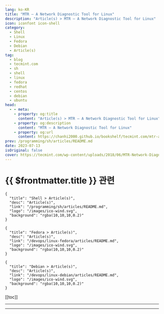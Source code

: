 ```yaml
---
lang: ko-KR
title: "MTR – A Network Diagnostic Tool for Linux"
description: "Article(s) > MTR – A Network Diagnostic Tool for Linux"
icon: iconfont icon-shell
category: 
  - Shell
  - Linux
  - Fedora
  - Debian
  - Article(s)
tag: 
  - blog
  - tecmint.com
  - sh
  - shell
  - linux
  - fedora
  - redhat
  - centos
  - debian
  - ubuntu
head:
  - - meta:
    - property: og:title
      content: "Article(s) > MTR – A Network Diagnostic Tool for Linux"
    - property: og:description
      content: "MTR – A Network Diagnostic Tool for Linux"
    - property: og:url
      content: https://chanhi2000.github.io/bookshelf/tecmint.com/mtr-a-network-diagnostic-tool-for-linux.html
prev: /programming/sh/articles/README.md
date: 2023-07-13
isOriginal: false
cover: https://tecmint.com/wp-content/uploads/2018/06/MTR-Network-Diagnostic-Tool-for-Linux.png
---
```


# {{ $frontmatter.title }} 관련

```component VPCard
{
  "title": "Shell > Article(s)",
  "desc": "Article(s)",
  "link": "/programming/sh/articles/README.md",
  "logo": "/images/ico-wind.svg",
  "background": "rgba(10,10,10,0.2)"
}
```

```component VPCard
{
  "title": "Fedora > Article(s)",
  "desc": "Article(s)",
  "link": "/devops/linux-fedora/articles/README.md",
  "logo": "/images/ico-wind.svg",
  "background": "rgba(10,10,10,0.2)"
}
```

```component VPCard
{
  "title": "Debian > Article(s)",
  "desc": "Article(s)",
  "link": "/devops/linux-debian/articles/README.md",
  "logo": "/images/ico-wind.svg",
  "background": "rgba(10,10,10,0.2)"
}
```

[[toc]]

---

<SiteInfo
  name="MTR – A Network Diagnostic Tool for Linux"
  desc="MTR is a simple, cross-platform command-line network diagnostic tool that combines the functionality of commonly used traceroute and ping programs into a single tool."
  url="https://tecmint.com/mtr-a-network-diagnostic-tool-for-linux"
  logo="https://tecmint.com/wp-content/uploads/2020/07/favicon.ico"
  preview="https://tecmint.com/wp-content/uploads/2018/06/MTR-Network-Diagnostic-Tool-for-Linux.png"/>

<!-- TODO: 작성 -->

---

<TagLinks />